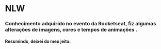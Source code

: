 # NLW

### Conhecimento adquirido no evento da Rocketseat, fiz algumas alterações de imagens, cores e tempos de animações .
#### Resumindo, deixei do meu jeito.
